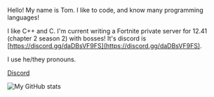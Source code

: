 Hello! My name is Tom. I like to code, and know many programming languages!

I like C++ and C. I'm current writing a Fortnite private server for 12.41 (chapter 2 season 2) with bosses!
It's discord is [https://discord.gg/daDBsVF9FS](https://discord.gg/daDBsVF9FS).

I use he/they pronouns.

[Discord](https://discord.com/users/716250356803174511)

![My GitHub stats](https://github-readme-stats.vercel.app/api?username=plooshi&show_icons=true&count_private=true&theme=tokyonight)
